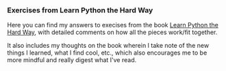 ### Exercises from Learn Python the Hard Way

Here you can find my answers to execises from the book [Learn Python the Hard Way](http://learnpythonthehardway.org/book/), with detailed comments on how all the pieces work/fit together.

It also includes my thoughts on the book wherein I take note of the new things I learned, what I find cool, etc., which also encourages me to be more mindful and really digest what I've read.
